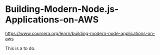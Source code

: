 # Building-Modern-Node.js-Applications-on-AWS
https://www.coursera.org/learn/building-modern-node-applications-on-aws

This is a to do.
